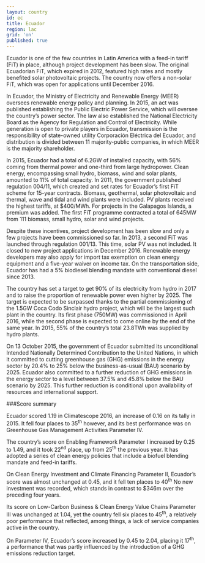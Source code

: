 ```yaml
---
layout: country
id: ec
title: Ecuador
region: lac
grid: 'on'
published: true
---
```


Ecuador is one of the few countries in Latin America with a feed-in tariff (FiT) in place, although project development has been slow. The original Ecuadorian FiT, which expired in 2012, featured high rates and mostly benefited solar photovoltaic projects. The country now offers a non-solar FiT, which was open for applications until December 2016.

In Ecuador, the Ministry of Electricity and Renewable Energy (MEER) oversees renewable energy policy and planning. In 2015, an act was published establishing the Public Electric Power Service, which will oversee the country’s power sector. The law also established the National Electricity Board as the Agency for Regulation and Control of Electricity. While generation is open to private players in Ecuador, transmission is the responsibility of state-owned utility Corporación Eléctrica del Ecuador, and distribution is divided between 11 majority-public companies, in which MEER is the majority shareholder.

In 2015, Ecuador had a total of 6.2GW of installed capacity, with 56% coming from thermal power and one-third from large hydropower. Clean energy, encompassing small hydro, biomass, wind and solar plants, amounted to 11% of total capacity.
In 2011, the government published regulation 004/11, which created and set rates for Ecuador’s first FiT scheme for 15-year contracts. Biomass, geothermal, solar photovoltaic and thermal, wave and tidal and wind plants were included. PV plants received the highest tariffs, at $400/MWh. For projects in the Galapagos Islands, a premium was added. The first FiT programme contracted a total of 645MW from 111 biomass, small hydro, solar and wind projects. 

Despite these incentives, project development has been slow and only a few projects have been commissioned so far. In 2013, a second FiT was launched through regulation 001/13. This time, solar PV was not included. It closed to new project applications in December 2016.
Renewable energy developers may also apply for import tax exemption on clean energy equipment and a five-year waiver on income tax. On the transportation side, Ecuador has had a 5% biodiesel blending mandate with conventional diesel since 2013.

The country has set a target to get 90% of its electricity from hydro in 2017 and to raise the proportion of renewable power even higher by 2025. The target is expected to be surpassed thanks to the partial commissioning of the 1.5GW Coca Codo Sinclair hydro project, which will be the largest such plant in the country. Its first phase (750MW) was commissioned in April 2016, while the second phase is expected to come online by the end of the same year. In 2015, 55% of the country’s total 23.8TWh was supplied by hydro plants.

On 13 October 2015, the government of Ecuador submitted its unconditional Intended Nationally Determined Contribution to the United Nations, in which it committed to cutting greenhouse gas (GHG) emissions in the energy sector by 20.4% to 25% below the business-as-usual (BAU) scenario by 2025. Ecuador also committed to a further reduction of GHG emissions in the energy sector to a level between 37.5% and 45.8% below the BAU scenario by 2025. This further reduction is conditional upon availability of resources and international support.


###Score summary

Ecuador scored 1.19 in Climatescope 2016, an increase of 0.16 on its tally in 2015. It fell four places to 35<sup>th</sup> however, and its best performance was on Greenhouse Gas Management Activities Parameter IV.

The country’s score on Enabling Framework Parameter I increased by 0.25 to 1.49, and it took 22<sup>nd</sup> place, up from 25<sup>th</sup> the previous year. It has adopted a series of clean energy policies that include a biofuel blending mandate and feed-in tariffs. 

On Clean Energy Investment and Climate Financing Parameter II, Ecuador’s score was almost unchanged at 0.45, and it fell ten places to 40<sup>th</sup>  No new investment was recorded, which stands in contrast to $346m over the preceding four years.
 
Its score on Low-Carbon Business & Clean Energy Value Chains Parameter III was unchanged at 1.04, yet the country fell six places to 45<sup>th</sup>, a relatively poor performance that reflected, among things, a lack of service companies active in the country.
 
On Parameter IV, Ecuador’s score increased by 0.45 to 2.04, placing it 17<sup>th</sup>, a performance that was partly influenced by the introduction of a GHG emissions reduction target.
